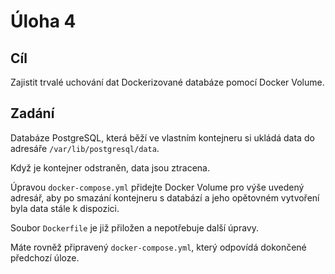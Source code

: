 # Úloha 4

## Cíl

Zajistit trvalé uchování dat Dockerizované databáze pomocí Docker Volume.

## Zadání

Databáze PostgreSQL, která běží ve vlastním kontejneru si ukládá data do adresáře `/var/lib/postgresql/data`.

Když je kontejner odstraněn, data jsou ztracena.

Úpravou `docker-compose.yml` přidejte Docker Volume pro výše uvedený adresář, aby po smazání kontejneru s databází a jeho opětovném vytvoření byla data stále k dispozici.

Soubor `Dockerfile` je již přiložen a nepotřebuje další úpravy.

Máte rovněž připravený `docker-compose.yml`, který odpovídá dokončené předchozí úloze.
